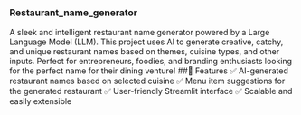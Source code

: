 ### Restaurant_name_generator
A sleek and intelligent restaurant name generator powered by a Large Language Model (LLM). This project uses AI to generate creative, catchy, and unique restaurant names based on themes, cuisine types, and other inputs. Perfect for entrepreneurs, foodies, and branding enthusiasts looking for the perfect name for their dining venture!
##🎯 Features
✅ AI-generated restaurant names based on selected cuisine
✅ Menu item suggestions for the generated restaurant
✅ User-friendly Streamlit interface
✅ Scalable and easily extensible
